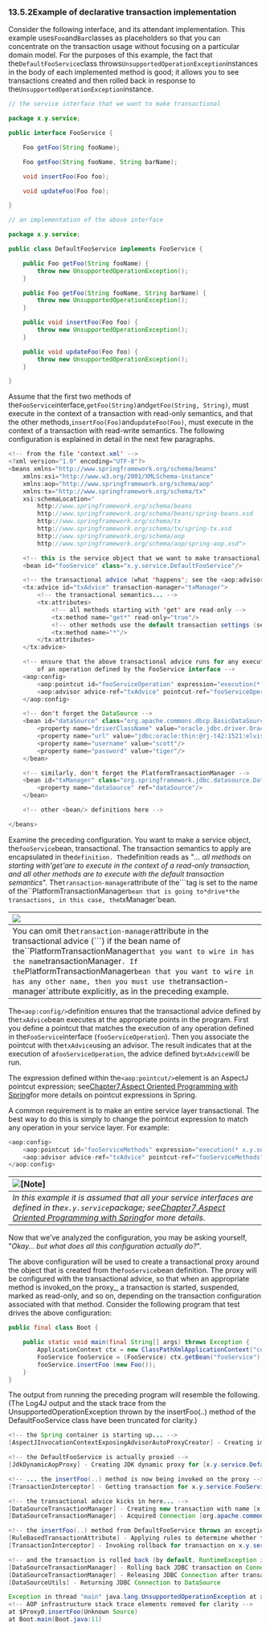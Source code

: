 ### 

### 13.5.2Example of declarative transaction implementation

Consider the following interface, and its attendant implementation. This example uses`Foo`and`Bar`classes as placeholders so that you can concentrate on the transaction usage without focusing on a particular domain model. For the purposes of this example, the fact that the`DefaultFooService`class throws`UnsupportedOperationException`instances in the body of each implemented method is good; it allows you to see transactions created and then rolled back in response to the`UnsupportedOperationException`instance.

```java
// the service interface that we want to make transactional

package x.y.service;

public interface FooService {

	Foo getFoo(String fooName);

	Foo getFoo(String fooName, String barName);

	void insertFoo(Foo foo);

	void updateFoo(Foo foo);

}

```



```java
// an implementation of the above interface

package x.y.service;

public class DefaultFooService implements FooService {

	public Foo getFoo(String fooName) {
		throw new UnsupportedOperationException();
	}

	public Foo getFoo(String fooName, String barName) {
		throw new UnsupportedOperationException();
	}

	public void insertFoo(Foo foo) {
		throw new UnsupportedOperationException();
	}

	public void updateFoo(Foo foo) {
		throw new UnsupportedOperationException();
	}

}
```

Assume that the first two methods of the`FooService`interface,`getFoo(String)`and`getFoo(String, String)`, must execute in the context of a transaction with read-only semantics, and that the other methods,`insertFoo(Foo)`and`updateFoo(Foo)`, must execute in the context of a transaction with read-write semantics. The following configuration is explained in detail in the next few paragraphs.

```java
<!-- from the file 'context.xml' -->
<?xml version="1.0" encoding="UTF-8"?>
<beans xmlns="http://www.springframework.org/schema/beans"
	xmlns:xsi="http://www.w3.org/2001/XMLSchema-instance"
	xmlns:aop="http://www.springframework.org/schema/aop"
	xmlns:tx="http://www.springframework.org/schema/tx"
	xsi:schemaLocation="
		http://www.springframework.org/schema/beans
		http://www.springframework.org/schema/beans/spring-beans.xsd
		http://www.springframework.org/schema/tx
		http://www.springframework.org/schema/tx/spring-tx.xsd
		http://www.springframework.org/schema/aop
		http://www.springframework.org/schema/aop/spring-aop.xsd">

	<!-- this is the service object that we want to make transactional -->
	<bean id="fooService" class="x.y.service.DefaultFooService"/>

	<!-- the transactional advice (what 'happens'; see the <aop:advisor/> bean below) -->
	<tx:advice id="txAdvice" transaction-manager="txManager">
		<!-- the transactional semantics... -->
		<tx:attributes>
			<!-- all methods starting with 'get' are read-only -->
			<tx:method name="get*" read-only="true"/>
			<!-- other methods use the default transaction settings (see below) -->
			<tx:method name="*"/>
		</tx:attributes>
	</tx:advice>

	<!-- ensure that the above transactional advice runs for any execution
		of an operation defined by the FooService interface -->
	<aop:config>
		<aop:pointcut id="fooServiceOperation" expression="execution(* x.y.service.FooService.*(..))"/>
		<aop:advisor advice-ref="txAdvice" pointcut-ref="fooServiceOperation"/>
	</aop:config>

	<!-- don't forget the DataSource -->
	<bean id="dataSource" class="org.apache.commons.dbcp.BasicDataSource" destroy-method="close">
		<property name="driverClassName" value="oracle.jdbc.driver.OracleDriver"/>
		<property name="url" value="jdbc:oracle:thin:@rj-t42:1521:elvis"/>
		<property name="username" value="scott"/>
		<property name="password" value="tiger"/>
	</bean>

	<!-- similarly, don't forget the PlatformTransactionManager -->
	<bean id="txManager" class="org.springframework.jdbc.datasource.DataSourceTransactionManager">
		<property name="dataSource" ref="dataSource"/>
	</bean>

	<!-- other <bean/> definitions here -->

</beans>
```

Examine the preceding configuration. You want to make a service object, the`fooService`bean, transactional. The transaction semantics to apply are encapsulated in the`definition. The`definition reads as "_…​ all methods on starting with'get'are to execute in the context of a read-only transaction, and all other methods are to execute with the default transaction semantics_". The`transaction-manager`attribute of the```tag is set to the name of the``PlatformTransactionManager`bean that is going to*drive*the transactions, in this case, the`txManager\`bean.

| ![](http://docs.spring.io/spring/docs/5.0.0.M5/spring-framework-reference/html/images/tip.png) |
| :--- |
| You can omit the`transaction-manager`attribute in the transactional advice \(```) if the bean name of the``PlatformTransactionManager`that you want to wire in has the name`transactionManager`. If the`PlatformTransactionManager`bean that you want to wire in has any other name, then you must use the`transaction-manager\`attribute explicitly, as in the preceding example. |

The`<aop:config/>`definition ensures that the transactional advice defined by the`txAdvice`bean executes at the appropriate points in the program. First you define a pointcut that matches the execution of any operation defined in the`FooService`interface \(`fooServiceOperation`\). Then you associate the pointcut with the`txAdvice`using an advisor. The result indicates that at the execution of a`fooServiceOperation`, the advice defined by`txAdvice`will be run.

The expression defined within the`<aop:pointcut/>`element is an AspectJ pointcut expression; see[Chapter7,Aspect Oriented Programming with Spring](http://docs.spring.io/spring/docs/5.0.0.M5/spring-framework-reference/html/aop.html)for more details on pointcut expressions in Spring.

A common requirement is to make an entire service layer transactional. The best way to do this is simply to change the pointcut expression to match any operation in your service layer. For example:

```java
<aop:config>
	<aop:pointcut id="fooServiceMethods" expression="execution(* x.y.service.*.*(..))"/>
	<aop:advisor advice-ref="txAdvice" pointcut-ref="fooServiceMethods"/>
</aop:config>
```

| ![](http://docs.spring.io/spring/docs/5.0.0.M5/spring-framework-reference/html/images/note.png "\[Note\]") |
| :--- |
| _In this example it is assumed that all your service interfaces are defined in the`x.y.service`package; see_[_Chapter7,Aspect Oriented Programming with Spring_](http://docs.spring.io/spring/docs/5.0.0.M5/spring-framework-reference/html/aop.html)_for more details._ |

Now that we’ve analyzed the configuration, you may be asking yourself, "_Okay…​ but what does all this configuration actually do?_".

The above configuration will be used to create a transactional proxy around the object that is created from the`fooService`bean definition. The proxy will be configured with the transactional advice, so that when an appropriate method is invoked_on the proxy_, a transaction is started, suspended, marked as read-only, and so on, depending on the transaction configuration associated with that method. Consider the following program that test drives the above configuration:

```java
public final class Boot {

	public static void main(final String[] args) throws Exception {
		ApplicationContext ctx = new ClassPathXmlApplicationContext("context.xml", Boot.class);
		FooService fooService = (FooService) ctx.getBean("fooService");
		fooService.insertFoo (new Foo());
	}
}
```

The output from running the preceding program will resemble the following. \(The Log4J output and the stack trace from the UnsupportedOperationException thrown by the insertFoo\(..\) method of the DefaultFooService class have been truncated for clarity.\)

```java
<!-- the Spring container is starting up... -->
[AspectJInvocationContextExposingAdvisorAutoProxyCreator] - Creating implicit proxy for bean 'fooService' with 0 common interceptors and 1 specific interceptors

<!-- the DefaultFooService is actually proxied -->
[JdkDynamicAopProxy] - Creating JDK dynamic proxy for [x.y.service.DefaultFooService]

<!-- ... the insertFoo(..) method is now being invoked on the proxy -->
[TransactionInterceptor] - Getting transaction for x.y.service.FooService.insertFoo

<!-- the transactional advice kicks in here... -->
[DataSourceTransactionManager] - Creating new transaction with name [x.y.service.FooService.insertFoo]
[DataSourceTransactionManager] - Acquired Connection [org.apache.commons.dbcp.PoolableConnection@a53de4] for JDBC transaction

<!-- the insertFoo(..) method from DefaultFooService throws an exception... -->
[RuleBasedTransactionAttribute] - Applying rules to determine whether transaction should rollback on java.lang.UnsupportedOperationException
[TransactionInterceptor] - Invoking rollback for transaction on x.y.service.FooService.insertFoo due to throwable [java.lang.UnsupportedOperationException]

<!-- and the transaction is rolled back (by default, RuntimeException instances cause rollback) -->
[DataSourceTransactionManager] - Rolling back JDBC transaction on Connection [org.apache.commons.dbcp.PoolableConnection@a53de4]
[DataSourceTransactionManager] - Releasing JDBC Connection after transaction
[DataSourceUtils] - Returning JDBC Connection to DataSource

Exception in thread "main" java.lang.UnsupportedOperationException at x.y.service.DefaultFooService.insertFoo(DefaultFooService.java:14)
<!-- AOP infrastructure stack trace elements removed for clarity -->
at $Proxy0.insertFoo(Unknown Source)
at Boot.main(Boot.java:11)
```





